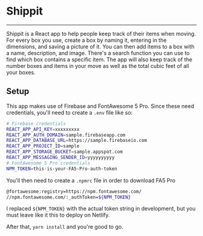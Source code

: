 # Shippit

---

Shippit is a React app to help people keep track of their items when moving. For every box you use, create a box by naming it, entering in the dimensions, and saving a picture of it. You can then add items to a box with a name, description, and image. There's a search function you can use to find which box contains a specific item. The app will also keep track of the number boxes and items in your move as well as the total cubic feet of all your boxes.

## Setup

This app makes use of Firebase and FontAwesome 5 Pro. Since these need credentials, you'll need to create a `.env` file like so:

```bash
# Firebase credentials
REACT_APP_API_KEY=xxxxxxxxx
REACT_APP_AUTH_DOMAIN=sample.firebaseapp.com
REACT_APP_DATABASE_URL=https://sample.firebaseio.com
REACT_APP_PROJECT_ID=sample
REACT_APP_STORAGE_BUCKET=sample.appspot.com
REACT_APP_MESSAGING_SENDER_ID=yyyyyyyyyy
# FontAwesome 5 Pro credentials
NPM_TOKEN=this-is-your-FA5-Pro-auth-token
```

You'll then need to create a `.npmrc` file in order to download FA5 Pro

```bash
@fortawesome:registry=https://npm.fontawesome.com/
//npm.fontawesome.com/:_authToken=${NPM_TOKEN}
```

I replaced `${NPM_TOKEN}` with the actual token string in development, but you must leave like it this to deploy on Netlify.

After that, `yarn install` and you're good to go.
